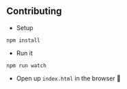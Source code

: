## Contributing
* Setup
```
npm install
```
* Run it
```
npm run watch
```
* Open up `index.html` in the browser :rose:
